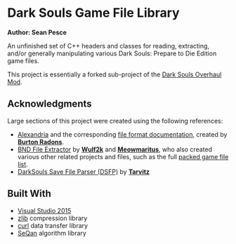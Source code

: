# Dark Souls Game File Library  
**Author: Sean Pesce**  

An unfinished set of C++ headers and classes for reading, extracting, and/or generally manipulating various Dark Souls: Prepare to Die Edition game files.  

This project is essentially a forked sub-project of the [Dark Souls Overhaul Mod](https://github.com/metal-crow/Dark-Souls-1-Overhaul).  



## Acknowledgments  

Large sections of this project were created using the following references:  

* [Alexandria](https://github.com/Burton-Radons/Alexandria) and the corresponding [file format documentation](<https://sites.google.com/site/fileformats/>), created by **[Burton Radons](https://github.com/Burton-Radons)**.  
* [BND File Extractor](https://github.com/Wulf2k/DeS-BNDBuild) by **[Wulf2k](https://github.com/Wulf2k)** and **[Meowmaritus](https://github.com/Meowmaritus)**, who also created various other related projects and files, such as the full [packed game file list](https://github.com/Wulf2k/DeS-BNDBuild/blob/master/DeS-BNDBuild/fileidx.txt).  
* [DarkSouls Save File Parser (DSFP)](https://github.com/tarvitz/dsfp) by **[Tarvitz](https://github.com/tarvitz)**  



## Built With  

* [Visual Studio 2015](https://www.visualstudio.com/)  
* [zlib](https://zlib.net/) compression library  
* [curl](https://curl.haxx.se/) data transfer library  
* [SeQan](https://www.seqan.de/) algorithm library  

